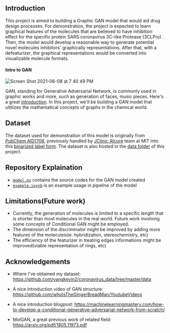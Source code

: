 


## Introduction

This project is aimed to building a Graphic GAN model that would aid drug design processes. For demonstration, the project is expected to learn graphical features of the molecules that are believed to have inhibition effect for the specific protein SARS coronavirus 3C-like Protease (3CLPro) . Then, the model would develop a reasonable way to generate potential novel molecules inhibitors' graphically representations. After that, with a defeaturizer, the graphical representations would be converted into visualizable molecule formats. 

#### Intro to GAN
![Screen Shot 2021-06-08 at 7 40 49 PM](https://user-images.githubusercontent.com/67823308/121478869-0a7f7980-c9fc-11eb-99b0-b5ab283cd386.png)

GAN, standing for Generative Adversarial Network, is commonly used in graphic works and more, such as generation of faces, music pieces. Here's a great [introduction](https://machinelearningmastery.com/what-are-generative-adversarial-networks-gans/). In this project, we'll be building a GAN model that ultilizes the mathematical concepts of graphs in the chemical world.

## Dataset
The dataset used for demonstration of this model is originally from [PubChem AID1706](https://pubchem.ncbi.nlm.nih.gov/bioassay/1706), previously handled by [JClinic AIcure](https://www.aicures.mit.edu/) team at MIT into this [binarized label form](https://github.com/yangkevin2/coronavirus_data/blob/master/data/AID1706_binarized_sars.csv).
The dataset is also hosted in the [data folder](https://github.com/susanzhang233/mollykill/tree/main/data) of this project.

## Repository Explaination
- [`model.py`](https://github.com/susanzhang233/mollykill/blob/main/model.py) contains the source codes for the GAN model created
- [`example.ipynb`](https://github.com/susanzhang233/mollykill/blob/main/example.ipynb) is an example usage in pipeline of the model



## Limitations(Future work)
- Currently, the generation of molecules is limited to a specific length that is shorter than most molecules in the real world. Future work involving some concepts of Conditional GAN might be employed.
- The dimension of the discriminator might be improved by adding more features of the molecules(ie. hybridization, stereochemistry, etc)
- The efficiency of the featurizer in treating edges informations might be improved(viable representation of rings, etc)



## Acknowledgements

- Where I've obtained my dataset: https://github.com/yangkevin2/coronavirus_data/tree/master/data 
- A nice introduction video of GAN structure: https://github.com/whoIsTheGingerBreadMan/YoutubeVideos
- A nice introduction blogpost: https://machinelearningmastery.com/how-to-develop-a-conditional-generative-adversarial-network-from-scratch/

- MolGAN, a great previous work of related field: https://arxiv.org/pdf/1805.11973.pdf


